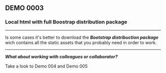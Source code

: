 ## DEMO 0003

### Local html with full Boostrap distribution package
---
Is some cases it's better to download the ***Bootstrap distribuction package*** wich contains all the static assets that you probably need in order to work.

___
***What about working with colleagues or collaborator?***

Take a look to Demo 004 and Demo 005